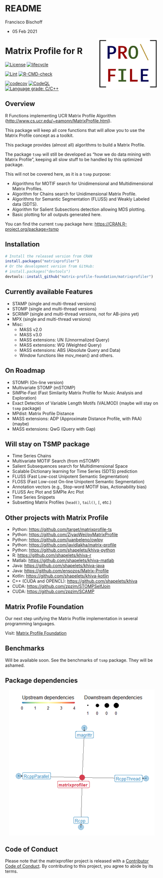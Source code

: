 README
================
Francisco Bischoff
- 05 Feb 2021

<!-- README.md is generated from README.Rmd. Please edit that file -->

<img src="man/figures/logo.png" align="right" style="float:right;"/>

# Matrix Profile for R

<!-- badges: start -->

[![License](https://img.shields.io/badge/License-GPL--3.0-green.svg)](https://choosealicense.com/licenses/gpl-3.0/)
[![lifecycle](https://img.shields.io/badge/lifecycle-stable-green.svg)](https://lifecycle.r-lib.org/articles/stages.html)

[![Lint](https://github.com/matrix-profile-foundation/matrixprofiler/workflows/Lint/badge.svg?branch=main)](https://github.com/jimhester/lintr)
[![R-CMD-check](https://github.com/matrix-profile-foundation/matrixprofiler/workflows/R-CMD-check/badge.svg?branch=main)](https://r-pkgs.org/r-cmd-check.html)

[![codecov](https://codecov.io/gh/matrix-profile-foundation/matrixprofiler/branch/main/graph/badge.svg?token=w7AmbwhNvn)](https://codecov.io/gh/matrix-profile-foundation/matrixprofiler)
[![CodeQL](https://github.com/matrix-profile-foundation/matrixprofiler/workflows/CodeQL/badge.svg)](https://github.com/github/codeql-action/)
[![Language grade:
C/C++](https://img.shields.io/lgtm/grade/cpp/g/matrix-profile-foundation/matrixprofiler.svg?logo=lgtm&logoWidth=18)](https://lgtm.com/projects/g/matrix-profile-foundation/matrixprofiler/context:cpp)

<!-- badges: end -->

## Overview

R Functions implementing UCR Matrix Profile Algorithm
(<http://www.cs.ucr.edu/~eamonn/MatrixProfile.html>).

This package will keep all core functions that will allow you to use the
Matrix Profile concept as a toolkit.

This package provides (almost all) algorithms to build a Matrix Profile.

The package `tsmp` will still be developed as “how we do data mining
with Matrix Profile”, keeping all slow stuff to be handled by this
optimized package.

This will not be covered here, as it is a `tsmp` purpose:

-   Algorithms for MOTIF search for Unidimensional and Multidimensional
    Matrix Profiles.
-   Algorithm for Chains search for Unidimensional Matrix Profile.
-   Algorithms for Semantic Segmentation (FLUSS) and Weakly Labeled data
    (SDTS).
-   Algorithm for Salient Subsections detection allowing MDS plotting.
-   Basic plotting for all outputs generated here.

You can find the current `tsmp` package here:
<https://CRAN.R-project.org/package=tsmp>

## Installation

``` r
# Install the released version from CRAN
install.packages("matrixprofiler")
# Or the development version from GitHub:
# install.packages("devtools")
devtools::install_github("matrix-profile-foundation/matrixprofiler")
```

## Currently available Features

-   STAMP (single and multi-thread versions)
-   STOMP (single and multi-thread versions)
-   SCRIMP (single and multi-thread versions, not for AB-joins yet)
-   MPX (single and multi-thread versions)
-   Misc:
    -   MASS v2.0
    -   MASS v3.0
    -   MASS extensions: UN (Unnormalized Query)
    -   MASS extensions: WQ (Weighted Query)
    -   MASS extensions: ABS (Absolute Query and Data)
    -   Window functions like mov\_mean() and others.

## On Roadmap

-   STOMPi (On-line version)
-   Multivariate STOMP (mSTOMP)
-   SiMPle-Fast (Fast Similarity Matrix Profile for Music Analysis and
    Exploration)
-   Exact Detection of Variable Length Motifs (VALMOD) (maybe will stay
    on `tsmp` package)
-   MPdist: Matrix Profile Distance
-   MASS extensions: ADP (Approximate Distance Profile, with PAA)
    (maybe)
-   MASS extensions: QwG (Query with Gap)

## Will stay on TSMP package

-   Time Series Chains
-   Multivariate MOTIF Search (from mSTOMP)
-   Salient Subsequences search for Multidimensional Space
-   Scalable Dictionary learning for Time Series (SDTS) prediction
-   FLUSS (Fast Low-cost Unipotent Semantic Segmentation)
-   FLOSS (Fast Low-cost On-line Unipotent Semantic Segmentation)
-   Annotation vectors (e.g., Stop-word MOTIF bias, Actionability bias)
-   FLUSS Arc Plot and SiMPle Arc Plot
-   Time Series Snippets
-   Subsetting Matrix Profiles (`head()`, `tail()`, `[`, etc.)

## Other projects with Matrix Profile

-   Python: <https://github.com/target/matrixprofile-ts>
-   Python: <https://github.com/ZiyaoWei/pyMatrixProfile>
-   Python: <https://github.com/juanbeleno/owlpy>
-   Python: <https://github.com/javidlakha/matrix-profile>
-   Python: <https://github.com/shapelets/khiva-python>
-   R: <https://github.com/shapelets/khiva-r>
-   Matlab: <https://github.com/shapelets/khiva-matlab>
-   Java: <https://github.com/shapelets/khiva-java>
-   Java: <https://github.com/ensozos/Matrix-Profile>
-   Kotlin: <https://github.com/shapelets/khiva-kotlin>
-   C++ (CUDA and OPENCL): <https://github.com/shapelets/khiva>
-   CUDA: <https://github.com/zpzim/STOMPSelfJoin>
-   CUDA: <https://github.com/zpzim/SCAMP>

## Matrix Profile Foundation

Our next step unifying the Matrix Profile implementation in several
programming languages.

Visit: [Matrix Profile Foundation](https://matrixprofile.org)

## Benchmarks

Will be available soon. See the benchmarks of `tsmp` package. They will
be ashamed.

## Package dependencies

<center>

![](man/figures/dependency_plot-1.png)<!-- -->

</center>

## Code of Conduct

Please note that the matrixprofiler project is released with a
[Contributor Code of
Conduct](https://contributor-covenant.org/version/2/0/CODE_OF_CONDUCT.html).
By contributing to this project, you agree to abide by its terms.
